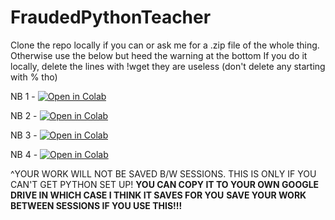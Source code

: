 # FraudedPythonTeacher

Clone the repo locally if you can or ask me for a .zip file of the whole thing. Otherwise use the below but heed the warning at the bottom
If you do it locally, delete the lines with !wget they are useless (don't delete any starting with % tho)

NB 1 - <a href="https://colab.research.google.com/github/jakesanghavi/FraudedPythonTeacher/blob/main/1%20-%20Basic%20Python%20Refresher.ipynb" target="_blank">
<img src="https://colab.research.google.com/assets/colab-badge.svg" alt="Open in Colab"></a>

NB 2 - <a href="https://colab.research.google.com/github/jakesanghavi/FraudedPythonTeacher/blob/main/2%20-%20Solving%20Toy%20Problems.ipynb" target="_blank">
<img src="https://colab.research.google.com/assets/colab-badge.svg" alt="Open in Colab"></a>

NB 3 - <a href="https://colab.research.google.com/github/jakesanghavi/FraudedPythonTeacher/blob/main/3%20-%20Manipulating%20Data.ipynb" target="_blank">
<img src="https://colab.research.google.com/assets/colab-badge.svg" alt="Open in Colab"></a>

NB 4 - <a href="https://colab.research.google.com/github/jakesanghavi/FraudedPythonTeacher/blob/main/4%20-%20Predicting%20With%20Models.ipynb" target="_blank">
<img src="https://colab.research.google.com/assets/colab-badge.svg" alt="Open in Colab"></a>

^YOUR WORK WILL NOT BE SAVED B/W SESSIONS. THIS IS ONLY IF YOU CAN'T GET PYTHON SET UP!
**YOU CAN COPY IT TO YOUR OWN GOOGLE DRIVE IN WHICH CASE I THINK IT SAVES FOR YOU**
**SAVE YOUR WORK BETWEEN SESSIONS IF YOU USE THIS!!!**
